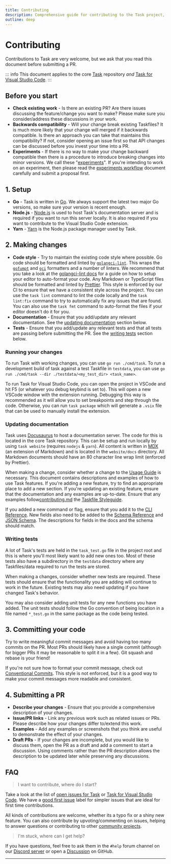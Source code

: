 ```yaml
---
title: Contributing
description: Comprehensive guide for contributing to the Task project, including setup, development, testing, and submitting PRs
outline: deep
---
```


# Contributing

Contributions to Task are very welcome, but we ask that you read this document
before submitting a PR.

::: info
This document applies to the core [Task][task] repository _and_ [Task for Visual
Studio Code][vscode-task].
:::

## Before you start

- **Check existing work** - Is there an existing PR? Are there issues discussing
  the feature/change you want to make? Please make sure you consider/address
  these discussions in your work.
- **Backwards compatibility** - Will your change break existing Taskfiles? It is
  much more likely that your change will merged if it backwards compatible. Is
  there an approach you can take that maintains this compatibility? If not,
  consider opening an issue first so that API changes can be discussed before
  you invest your time into a PR.
- **Experiments** - If there is no way to make your change backward compatible
  then there is a procedure to introduce breaking changes into minor versions.
  We call these "[experiments](/experiments/)". If you're intending to work on an
  experiment, then please read the [experiments workflow](/experiments/#workflow)
  document carefully and submit a proposal first.

## 1. Setup

- **Go** - Task is written in [Go][go]. We always support the latest two major
  Go versions, so make sure your version is recent enough.
- **Node.js** - [Node.js][nodejs] is used to host Task's documentation server
  and is required if you want to run this server locally. It is also required if
  you want to contribute to the Visual Studio Code extension.
- **Yarn** - [Yarn][yarn] is the Node.js package manager used by Task.

## 2. Making changes

- **Code style** - Try to maintain the existing code style where possible. Go
  code should be formatted and linted by [`golangci-lint`][golangci-lint]. This
  wraps the [`gofumpt`][gofumpt] and [`gci`][gci] formatters and a number of
  linters. We recommend that you take a look at the [golangci-lint
  docs][golangci-lint-docs] for a guide on how to setup your editor to
  auto-format your code. Any Markdown or TypeScript files should be formatted
  and linted by [Prettier][prettier]. This style is enforced by our CI to ensure
  that we have a consistent style across the project. You can use the `task
  lint` command to lint the code locally and the `task lint:fix` command to try
  to automatically fix any issues that are found. You can also use the `task
  fmt` command to auto-format the files if your editor doesn't do it for you.
- **Documentation** - Ensure that you add/update any relevant documentation. See
  the [updating documentation](#updating-documentation) section below.
- **Tests** - Ensure that you add/update any relevant tests and that all tests
  are passing before submitting the PR. See the [writing tests](#writing-tests)
  section below.

### Running your changes

To run Task with working changes, you can use `go run ./cmd/task`. To run a
development build of task against a test Taskfile in `testdata`, you can use
`go run ./cmd/task --dir ./testdata/<my_test_dir> <task_name>`.

To run Task for Visual Studio Code, you can open the project in VSCode and hit
F5 (or whatever you debug keybind is set to). This will open a new VSCode window
with the extension running. Debugging this way is recommended as it will allow
you to set breakpoints and step through the code. Otherwise, you can run
`task package` which will generate a `.vsix` file that can be used to manually
install the extension.

### Updating documentation

Task uses [Docusaurus][docusaurus] to host a documentation server. The code for
this is located in the core Task repository. This can be setup and run locally
by using `task website` (requires `nodejs` & `yarn`). All content is written in
[MDX][mdx] (an extension of Markdown) and is located in the `website/docs`
directory. All Markdown documents should have an 80 character line wrap limit
(enforced by Prettier).

When making a change, consider whether a change to the [Usage Guide](/usage.md) is
necessary. This document contains descriptions and examples of how to use Task
features. If you're adding a new feature, try to find an appropriate place to
add a new section. If you're updating an existing feature, ensure that the
documentation and any examples are up-to-date. Ensure that any examples follow[contributing.md](/contributing.md)
the [Taskfile Styleguide](/styleguide.md).

If you added a new command or flag, ensure that you add it to the [CLI
Reference](/reference/cli.md). New fields also need to be added to the [Schema
Reference](/reference/schema.md) and [JSON Schema][json-schema]. The descriptions
for fields in the docs and the schema should match.

### Writing tests

A lot of Task's tests are held in the `task_test.go` file in the project root
and this is where you'll most likely want to add new ones too. Most of these
tests also have a subdirectory in the `testdata` directory where any
Taskfiles/data required to run the tests are stored.

When making a changes, consider whether new tests are required. These tests
should ensure that the functionality you are adding will continue to work in the
future. Existing tests may also need updating if you have changed Task's
behavior.

You may also consider adding unit tests for any new functions you have added.
The unit tests should follow the Go convention of being location in a file named
`*_test.go` in the same package as the code being tested.

## 3. Committing your code

Try to write meaningful commit messages and avoid having too many commits on the
PR. Most PRs should likely have a single commit (although for bigger PRs it may
be reasonable to split it in a few). Git squash and rebase is your friend!

If you're not sure how to format your commit message, check out [Conventional
Commits][conventional-commits]. This style is not enforced, but it is a good way
to make your commit messages more readable and consistent.

## 4. Submitting a PR

- **Describe your changes** - Ensure that you provide a comprehensive
  description of your changes.
- **Issue/PR links** - Link any previous work such as related issues or PRs.
  Please describe how your changes differ to/extend this work.
- **Examples** - Add any examples or screenshots that you think are useful to
  demonstrate the effect of your changes.
- **Draft PRs** - If your changes are incomplete, but you would like to discuss
  them, open the PR as a draft and add a comment to start a discussion. Using
  comments rather than the PR description allows the description to be updated
  later while preserving any discussions.

## FAQ

> I want to contribute, where do I start?

Take a look at the list of [open issues for Task][task-open-issues] or [Task for
Visual Studio Code][vscode-task-open-issues]. We have a [good first
issue][good-first-issue] label for simpler issues that are ideal for first time
contributions.

All kinds of contributions are welcome, whether its a typo fix or a shiny new
feature. You can also contribute by upvoting/commenting on issues, helping to
answer questions or contributing to other [community projects](/community.md).

> I'm stuck, where can I get help?

If you have questions, feel free to ask them in the `#help` forum channel on our
[Discord server][discord-server] or open a [Discussion][discussion] on GitHub.

---

[task]: https://github.com/go-task/task
[vscode-task]: https://github.com/go-task/vscode-task
[go]: https://go.dev
[gofumpt]: https://github.com/mvdan/gofumpt
[gci]: https://github.com/daixiang0/gci
[golangci-lint]: https://golangci-lint.run
[golangci-lint-docs]: https://golangci-lint.run/welcome/integrations/
[prettier]: https://prettier.io
[nodejs]: https://nodejs.org/en/
[yarn]: https://yarnpkg.com/
[docusaurus]: https://docusaurus.io
[json-schema]: https://github.com/go-task/task/blob/main/website/static/schema.json
[task-open-issues]: https://github.com/go-task/task/issues
[vscode-task-open-issues]: https://github.com/go-task/vscode-task/issues
[good-first-issue]: https://github.com/go-task/task/issues?q=is%3Aissue+is%3Aopen+label%3A%22good+first+issue%22
[discord-server]: https://discord.gg/6TY36E39UK
[discussion]: https://github.com/go-task/task/discussions
[conventional-commits]: https://www.conventionalcommits.org
[mdx]: https://mdxjs.com/
